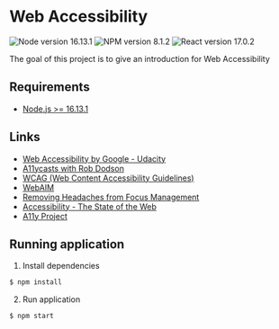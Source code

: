 # Web Accessibility

![Node version 16.13.1](https://img.shields.io/badge/node-v16.13.1-green)
![NPM version 8.1.2](https://img.shields.io/badge/NPM-v8.1.2-green)
![React version 17.0.2](https://img.shields.io/badge/react-v17.0.2-green)

The goal of this project is to give an introduction for Web Accessibility

## Requirements

- [Node.js >= 16.13.1](https://nodejs.org)

## Links

- [Web Accessibility by Google - Udacity](https://www.udacity.com/course/web-accessibility--ud891)
- [A11ycasts with Rob Dodson](https://www.youtube.com/playlist?list=PLNYkxOF6rcICWx0C9LVWWVqvHlYJyqw7g)
- [WCAG (Web Content Accessibility Guidelines)](https://www.w3.org/WAI/standards-guidelines/wcag/)
- [WebAIM](https://webaim.org/)
- [Removing Headaches from Focus Management](https://developers.google.com/web/updates/2016/03/focus-start-point?hl=en)
- [Accessibility - The State of the Web](https://www.youtube.com/watch?v=TomOQYxFnrU)
- [A11y Project](https://www.a11yproject.com/)

## Running application

1. Install dependencies

```bash
$ npm install
```

2. Run application

```bash
$ npm start
```
